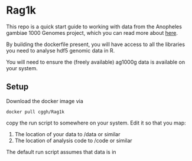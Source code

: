# Rag1k

This repo is a quick start guide to working with data from the Anopheles gambiae 1000 Genomes project, which you can read more about [here]().

By building the dockerfile present, you will have access to all the libraries you need to analyse hdf5 genomic data in R. 

You will need to ensure the (freely available) ag1000g data is available on your system.

## Setup

Download the docker image via

`docker pull cggh/Rag1k`

copy the run script to somewhere on your system. Edit it so that you map:

1. The location of your data to /data or similar
2. The location of analysis code to /code or similar

The default run script assumes that data is in 



